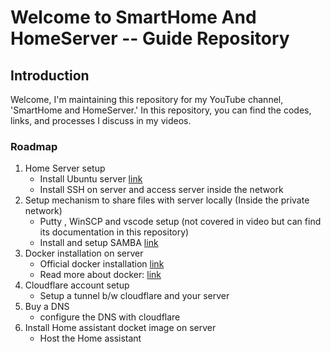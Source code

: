 # Welcome to SmartHome And HomeServer -- Guide Repository


## Introduction 

Welcome, I'm maintaining this repository for my YouTube channel, 'SmartHome and HomeServer.' In this repository, you can find the codes, links, and processes I discuss in my videos.

### Roadmap
1. Home Server setup 
    - Install Ubuntu server [link](home-server-setup-ubuntu-server/Readme.md)
    - Install SSH on server and access server inside the network
2. Setup mechanism to share files with server locally (Inside the private network)
    - Putty , WinSCP and vscode setup (not covered in video but can find its documentation in this repository) 
    - Install and setup SAMBA [link](fileshare_locally_samba_ssh/Readme.md)
3. Docker installation on server
    - Official docker installation [link](https://docs.docker.com/engine/install/ubuntu/)
    - Read more about docker: [link](https://www.geeksforgeeks.org/introduction-to-docker/)
4. Cloudflare account setup
    - Setup a tunnel b/w cloudflare and your server 
5. Buy a DNS 
    - configure the DNS with cloudflare 
6. Install Home assistant docket image on server 
    - Host the Home assistant 

